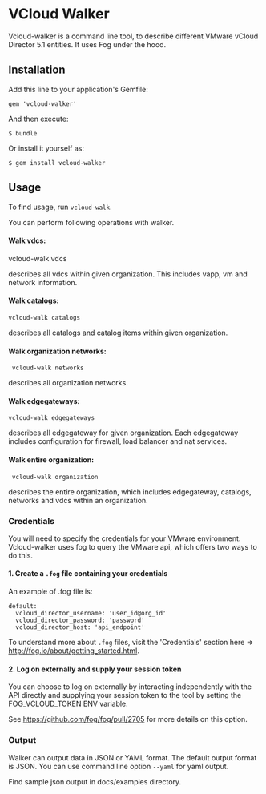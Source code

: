 # VCloud Walker

Vcloud-walker is a command line tool, to describe different VMware vCloud Director 5.1 entities. It uses Fog under the hood.

## Installation

Add this line to your application's Gemfile:

    gem 'vcloud-walker'

And then execute:

    $ bundle

Or install it yourself as:

    $ gem install vcloud-walker

## Usage
To find usage, run `vcloud-walk`.

You can perform following operations with walker.

#### Walk vdcs:
   vcloud-walk vdcs

describes all vdcs within given organization. This includes vapp, vm and network information.

#### Walk catalogs:
    vcloud-walk catalogs

describes all catalogs and catalog items within given organization.

#### Walk organization networks:
     vcloud-walk networks

describes all organization networks.

#### Walk edgegateways:
    vcloud-walk edgegateways

describes all edgegateway for given organization. Each edgegateway includes configuration for firewall, load balancer and nat services.

#### Walk entire organization:
     vcloud-walk organization

describes the entire organization, which includes edgegateway, catalogs, networks and vdcs within an organization.

### Credentials

You will need to specify the credentials for your VMware environment. Vcloud-walker uses fog to query the VMware api,
which offers two ways to do this.

#### 1. Create a `.fog` file containing your credentials

An example of .fog file is:

````
default:
  vcloud_director_username: 'user_id@org_id'
  vcloud_director_password: 'password'
  vcloud_director_host: 'api_endpoint'
````

To understand more about `.fog` files, visit the 'Credentials' section here => http://fog.io/about/getting_started.html.

#### 2. Log on externally and supply your session token

You can choose to log on externally by interacting independently with the API directly and supplying your session token to the tool
by setting the FOG_VCLOUD_TOKEN ENV variable.

See https://github.com/fog/fog/pull/2705 for more details on this option.

### Output

Walker can output data in JSON or YAML format. The default output format is JSON.
You can use command line option ```--yaml``` for yaml output.

Find sample json output in docs/examples directory.

